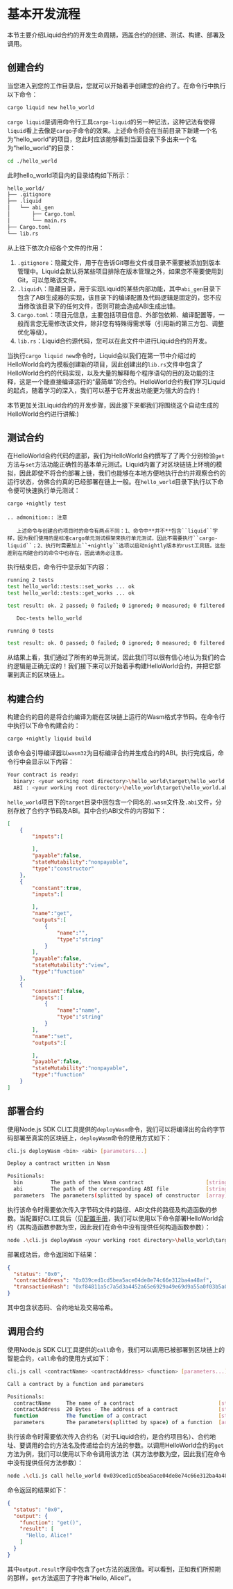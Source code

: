 # 基本开发流程

本节主要介绍Liquid合约的开发生命周期，涵盖合约的创建、测试、构建、部署及调用。

## 创建合约

当您进入到您的工作目录后，您就可以开始着手创建您的合约了。在命令行中执行以下命令：

```bash
cargo liquid new hello_world
```

`cargo liquid`是调用命令行工具`cargo-liquid`的另一种记法，这种记法有使得`liquid`看上去像是`cargo`子命令的效果。上述命令将会在当前目录下新建一个名为“hello_world”的项目，您此时应该能够看到当面目录下多出来一个名为“hello_world”的目录：

```bash
cd ./hello_world
```

此时hello_world项目内的目录结构如下所示：

```bash
hello_world/
├── .gitignore
├── .liquid
│   └── abi_gen
│       ├── Cargo.toml
│       └── main.rs
├── Cargo.toml
└── lib.rs
```

从上往下依次介绍各个文件的作用：

1. `.gitignore`：隐藏文件，用于在告诉Git哪些文件或目录不需要被添加到版本管理中。Liquid会默认将某些项目排除在版本管理之外，如果您不需要使用到Git，可以忽略该文件。
2. `.liquid\`：隐藏目录，用于实现Liquid的某些内部功能，其中`abi_gen`目录下包含了ABI生成器的实现，该目录下的编译配置及代码逻辑是固定的，您不应当修改该目录下的任何文件，否则可能会造成ABI生成出错。
3. `Cargo.toml`：项目元信息，主要包括项目信息、外部包依赖、编译配置等，一般而言您无需修改该文件，除非您有特殊得需求等（引用新的第三方包、调整优化等级）。
4. `lib.rs`：Liquid合约源代码，您可以在此文件中进行Liquid合约的开发。

当执行`cargo liquid new`命令时，Liquid会以我们在第一节中介绍过的HelloWorld合约为模板创建新的项目，因此创建出的`lib.rs`文件中包含了HelloWorld合约的代码实现，以及大量的解释每个程序语句的目的及功能的注释，这是一个能直接编译运行的“最简单”的合约。HelloWorld合约我们学习Liquid的起点，随着学习的深入，我们可以基于它开发出功能更为强大的合约！

本节更加关注Liquid合约的开发步骤，因此接下来都我们将围绕这个自动生成的HelloWorld合约进行讲解:)

## 测试合约

在HelloWorld合约代码的底部，我们为HelloWorld合约撰写了了两个分别检验`get`方法与`set`方法功能正确性的基本单元测试。Liquid内置了对区块链链上环境的模拟，因此即使不将合约部署上链，我们也能够在本地方便地执行合约并观察合约的运行状态，仿佛合约真的已经部署在链上一般。在`hello_world`目录下执行以下命令便可快速执行单元测试：

```bash
cargo +nightly test
```

```eval_rst
.. admonition:: 注意

   上述命令与创建合约项目时的命令有两点不同：1、命令中**并不**包含``liquid``字样，因为我们使用的是标准cargo单元测试框架来执行单元测试，因此不需要执行``cargo-liquid``；2、执行时需要加上``+nightly``选项以启动nightly版本的rust工具链。这些差别在构建合约的命令中也存在，因此请务必注意。
```

执行结束后，命令行中显示如下内容：

```bash
running 2 tests
test hello_world::tests::set_works ... ok
test hello_world::tests::get_works ... ok

test result: ok. 2 passed; 0 failed; 0 ignored; 0 measured; 0 filtered out

   Doc-tests hello_world

running 0 tests

test result: ok. 0 passed; 0 failed; 0 ignored; 0 measured; 0 filtered out
```

从结果上看，我们通过了所有的单元测试，因此我们可以很有信心地认为我们的合约逻辑是正确无误的！我们接下来可以开始着手构建HelloWorld合约，并把它部署到真正的区块链上。

## 构建合约

构建合约的目的是将合约编译为能在区块链上运行的Wasm格式字节码。在命令行中执行以下命令构建合约：

```bash
cargo +nightly liquid build
```

该命令会引导编译器以`wasm32`为目标编译合约并生成合约的ABI。执行完成后，命令行中会显示以下内容：

```bash
Your contract is ready:
  binary: <your working root directory>\hello_world\target\hello_world.wasm
  ABI : <your working root directory>\hello_world\target\hello_world.abi
```

`hello_world`项目下的`target`目录中回包含一个同名的`.wasm`文件及`.abi`文件，分别存放了合约字节码及ABI。其中合约ABI文件的内容如下：

```json
[
    {
        "inputs":[

        ],
        "payable":false,
        "stateMutability":"nonpayable",
        "type":"constructor"
    },
    {
        "constant":true,
        "inputs":[

        ],
        "name":"get",
        "outputs":[
            {
                "name":"",
                "type":"string"
            }
        ],
        "payable":false,
        "stateMutability":"view",
        "type":"function"
    },
    {
        "constant":false,
        "inputs":[
            {
                "name":"name",
                "type":"string"
            }
        ],
        "name":"set",
        "outputs":[

        ],
        "payable":false,
        "stateMutability":"nonpayable",
        "type":"function"
    }
]
```

## 部署合约

使用Node.js SDK CLI工具提供的`deployWasm`命令，我们可以将编译出的合约字节码部署至真实的区块链上，`deployWasm`命令的使用方式如下：

```bash
cli.js deployWasm <bin> <abi> [parameters...]

Deploy a contract written in Wasm

Positionals:
  bin         The path of then Wasm contract                    [string] [required]
  abi         The path of the corresponding ABI file            [string] [required]
  parameters  The parameters(splitted by space) of constructor  [array] [default: []]
```

执行该命令时需要依次传入字节码文件的路径、ABI文件的路径及构造函数的参数。当配置好CLI工具后（见[配置手册](https://github.com/FISCO-BCOS/nodejs-sdk#22-%E9%85%8D%E7%BD%AE)，我们可以使用以下命令部署HelloWorld合约（其构造函数参数为空，因此我们在命令中没有提供任何构造函数参数）：

```bash
node .\cli.js deployWasm <your working root directory>\hello_world\target\hello_world.wasm <your working root directory>\hello_world\target\hello_world.abi
```

部署成功后，命令返回如下结果：

```json
{
  "status": "0x0",
  "contractAddress": "0x039ced1cd5bea5ace04de8e74c66e312ba4a48af",
  "transactionHash": "0xf84811a5c7a5d3a4452a65e6929a49e69d9a55a0f03b5a03a3e8956f80e9ff41"
}
```

其中包含状态码、合约地址及交易哈希。

## 调用合约

使用Node.js SDK CLI工具提供的`call`命令，我们可以调用已被部署到区块链上的智能合约，`call`命令的使用方式如下：

```bash
cli.js call <contractName> <contractAddress> <function> [parameters...]

Call a contract by a function and parameters

Positionals:
  contractName     The name of a contract                           [string] [required]
  contractAddress  20 Bytes - The address of a contract             [string] [required]
  function         The function of a contract                       [string] [required]
  parameters       The parameters(splitted by space) of a function  [array] [default: []]
```

执行该命令时需要依次传入合约名（对于Liquid合约，是合约项目名）、合约地址、要调用的合约方法名及传递给合约方法的参数。以调用HelloWorld合约的`get`方法为例，我们可以使用以下命令调用该方法（其方法参数为空，因此我们在命令中没有提供任何方法参数）：

```bash
node .\cli.js call hello_world 0x039ced1cd5bea5ace04de8e74c66e312ba4a48af get
```

命令返回的结果如下：

```json
{
  "status": "0x0",
  "output": {
    "function": "get()",
    "result": [
      "Hello, Alice!"
    ]
  }
}
```

其中`output.result`字段中包含了`get`方法的返回值。可以看到，正如我们所预期的那样，`get`方法返回了字符串“Hello, Alice!”。
